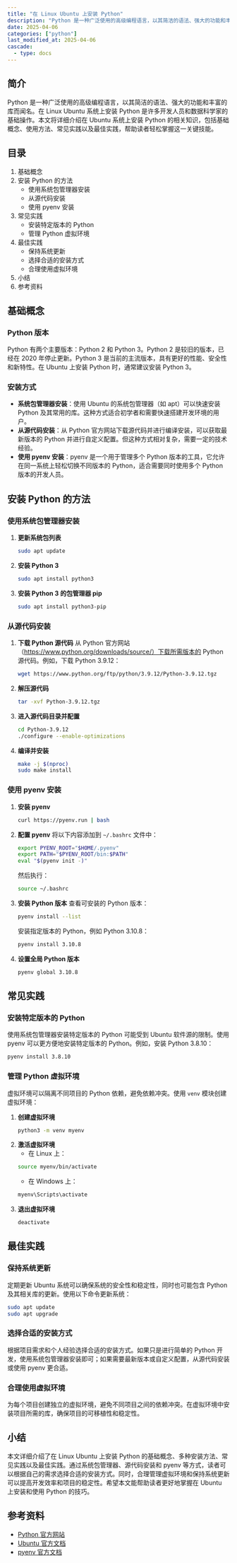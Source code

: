 ```yaml
---
title: "在 Linux Ubuntu 上安装 Python"
description: "Python 是一种广泛使用的高级编程语言，以其简洁的语法、强大的功能和丰富的库而闻名。在 Linux Ubuntu 系统上安装 Python 是许多开发人员和数据科学家的基础操作。本文将详细介绍在 Ubuntu 系统上安装 Python 的相关知识，包括基础概念、使用方法、常见实践以及最佳实践，帮助读者轻松掌握这一关键技能。"
date: 2025-04-06
categories: ["python"]
last_modified_at: 2025-04-06
cascade:
  - type: docs
---
```



## 简介
Python 是一种广泛使用的高级编程语言，以其简洁的语法、强大的功能和丰富的库而闻名。在 Linux Ubuntu 系统上安装 Python 是许多开发人员和数据科学家的基础操作。本文将详细介绍在 Ubuntu 系统上安装 Python 的相关知识，包括基础概念、使用方法、常见实践以及最佳实践，帮助读者轻松掌握这一关键技能。

<!-- more -->
## 目录
1. 基础概念
2. 安装 Python 的方法
    - 使用系统包管理器安装
    - 从源代码安装
    - 使用 pyenv 安装
3. 常见实践
    - 安装特定版本的 Python
    - 管理 Python 虚拟环境
4. 最佳实践
    - 保持系统更新
    - 选择合适的安装方式
    - 合理使用虚拟环境
5. 小结
6. 参考资料

## 基础概念
### Python 版本
Python 有两个主要版本：Python 2 和 Python 3。Python 2 是较旧的版本，已经在 2020 年停止更新。Python 3 是当前的主流版本，具有更好的性能、安全性和新特性。在 Ubuntu 上安装 Python 时，通常建议安装 Python 3。

### 安装方式
- **系统包管理器安装**：使用 Ubuntu 的系统包管理器（如 apt）可以快速安装 Python 及其常用的库。这种方式适合初学者和需要快速搭建开发环境的用户。
- **从源代码安装**：从 Python 官方网站下载源代码并进行编译安装，可以获取最新版本的 Python 并进行自定义配置。但这种方式相对复杂，需要一定的技术经验。
- **使用 pyenv 安装**：pyenv 是一个用于管理多个 Python 版本的工具，它允许在同一系统上轻松切换不同版本的 Python，适合需要同时使用多个 Python 版本的开发人员。

## 安装 Python 的方法

### 使用系统包管理器安装
1. **更新系统包列表**
    ```bash
    sudo apt update
    ```
2. **安装 Python 3**
    ```bash
    sudo apt install python3
    ```
3. **安装 Python 3 的包管理器 pip**
    ```bash
    sudo apt install python3-pip
    ```

### 从源代码安装
1. **下载 Python 源代码**
    从 Python 官方网站（https://www.python.org/downloads/source/）下载所需版本的 Python 源代码。例如，下载 Python 3.9.12：
    ```bash
    wget https://www.python.org/ftp/python/3.9.12/Python-3.9.12.tgz
    ```
2. **解压源代码**
    ```bash
    tar -xvf Python-3.9.12.tgz
    ```
3. **进入源代码目录并配置**
    ```bash
    cd Python-3.9.12
   ./configure --enable-optimizations
    ```
4. **编译并安装**
    ```bash
    make -j $(nproc)
    sudo make install
    ```

### 使用 pyenv 安装
1. **安装 pyenv**
    ```bash
    curl https://pyenv.run | bash
    ```
2. **配置 pyenv**
    将以下内容添加到 `~/.bashrc` 文件中：
    ```bash
    export PYENV_ROOT="$HOME/.pyenv"
    export PATH="$PYENV_ROOT/bin:$PATH"
    eval "$(pyenv init -)"
    ```
    然后执行：
    ```bash
    source ~/.bashrc
    ```
3. **安装 Python 版本**
    查看可安装的 Python 版本：
    ```bash
    pyenv install --list
    ```
    安装指定版本的 Python，例如 Python 3.10.8：
    ```bash
    pyenv install 3.10.8
    ```
4. **设置全局 Python 版本**
    ```bash
    pyenv global 3.10.8
    ```

## 常见实践

### 安装特定版本的 Python
使用系统包管理器安装特定版本的 Python 可能受到 Ubuntu 软件源的限制。使用 pyenv 可以更方便地安装特定版本的 Python。例如，安装 Python 3.8.10：
```bash
pyenv install 3.8.10
```

### 管理 Python 虚拟环境
虚拟环境可以隔离不同项目的 Python 依赖，避免依赖冲突。使用 `venv` 模块创建虚拟环境：
1. **创建虚拟环境**
    ```bash
    python3 -m venv myenv
    ```
2. **激活虚拟环境**
    - 在 Linux 上：
    ```bash
    source myenv/bin/activate
    ```
    - 在 Windows 上：
    ```bash
    myenv\Scripts\activate
    ```
3. **退出虚拟环境**
    ```bash
    deactivate
    ```

## 最佳实践

### 保持系统更新
定期更新 Ubuntu 系统可以确保系统的安全性和稳定性，同时也可能包含 Python 及其相关库的更新。使用以下命令更新系统：
```bash
sudo apt update
sudo apt upgrade
```

### 选择合适的安装方式
根据项目需求和个人经验选择合适的安装方式。如果只是进行简单的 Python 开发，使用系统包管理器安装即可；如果需要最新版本或自定义配置，从源代码安装或使用 pyenv 更合适。

### 合理使用虚拟环境
为每个项目创建独立的虚拟环境，避免不同项目之间的依赖冲突。在虚拟环境中安装项目所需的库，确保项目的可移植性和稳定性。

## 小结
本文详细介绍了在 Linux Ubuntu 上安装 Python 的基础概念、多种安装方法、常见实践以及最佳实践。通过系统包管理器、源代码安装和 pyenv 等方式，读者可以根据自己的需求选择合适的安装方式。同时，合理管理虚拟环境和保持系统更新可以提高开发效率和项目的稳定性。希望本文能帮助读者更好地掌握在 Ubuntu 上安装和使用 Python 的技巧。

## 参考资料
- [Python 官方网站](https://www.python.org/)
- [Ubuntu 官方文档](https://ubuntu.com/docs)
- [pyenv 官方文档](https://github.com/pyenv/pyenv)